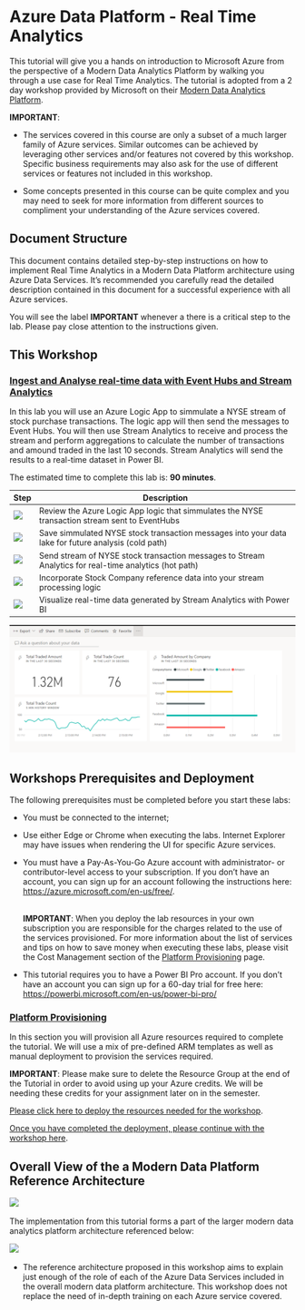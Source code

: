 # Azure Data Platform - Real Time Analytics

This tutorial will give you a hands on introduction to Microsoft Azure from the perspective of a Modern Data Analytics Platform by walking you through a use case for Real Time Analytics. The tutorial is adopted from a 2 day workshop provided by Microsoft on their [Modern Data Analytics Platform](https://github.com/fabragaMS/ADPE2E).

**IMPORTANT**:

* The services covered in this course are only a subset of a much larger family of Azure services. Similar outcomes can be achieved by leveraging other services and/or features not covered by this workshop. Specific business requirements may also ask for the use of different services or features not included in this workshop.

* Some concepts presented in this course can be quite complex and you may need to seek for more information from different sources to compliment your understanding of the Azure services covered.

## Document Structure
This document contains detailed step-by-step instructions on how to implement Real Time Analytics in a Modern Data Platform architecture using Azure Data Services. It’s recommended you carefully read the detailed description contained in this document for a successful experience with all Azure services. 

You will see the label **IMPORTANT** whenever a there is a critical step to the lab. Please pay close attention to the instructions given.

## This Workshop

### [Ingest and Analyse real-time data with Event Hubs and Stream Analytics](./Lab/Lab5/Lab5.md)
In this lab you will use an Azure Logic App to simmulate a NYSE stream of stock purchase transactions. The logic app will then send the messages to Event Hubs. You will then use Stream Analytics to receive and process the stream and perform aggregations to calculate the number of transactions and amound traded in the last 10 seconds. Stream Analytics will send the results to a real-time dataset in Power BI.

The estimated time to complete this lab is: **90 minutes**.

Step     | Description
-------- | -----
![](./Media/Orange1.png) | Review the Azure Logic App logic that simmulates the NYSE transaction stream sent to EventHubs
![](./Media/Orange2.png) | Save simmulated NYSE stock transaction messages into your data lake for future analysis (cold path)
![](./Media/Orange3.png) | Send stream of NYSE stock transaction messages to Stream Analytics for real-time analytics (hot path)
![](./Media/Orange4.png) | Incorporate Stock Company reference data into your stream processing logic
![](./Media/Orange5.png) | Visualize real-time data generated by Stream Analytics with Power BI

![](./Lab/Lab5/Media/Image66.png)

## Workshops Prerequisites and Deployment
The following prerequisites must be completed before you start these labs:

* You must be connected to the internet;

* Use either Edge or Chrome when executing the labs. Internet Explorer may have issues when rendering the UI for specific Azure services.

* You must have a Pay-As-You-Go Azure account with administrator- or contributor-level access to your subscription. If you don’t have an account, you can sign up for an account following the instructions here: https://azure.microsoft.com/en-us/free/. 

    <br>**IMPORTANT**: When you deploy the lab resources in your own subscription you are responsible for the charges related to the use of the services provisioned. For more information about the list of services and tips on how to save money when executing these labs, please visit the Cost Management section of the [Platform Provisioning](./Deploy/Deploy.md) page.

* This tutorial requires you to have a Power BI Pro account. If you don’t have an account you can sign up for a 60-day trial for free here: https://powerbi.microsoft.com/en-us/power-bi-pro/

### [Platform Provisioning](./Deploy/Deploy.md)

In this section you will provision all Azure resources required to complete the tutorial. We will use a mix of pre-defined ARM templates as well as manual deployment to provision the services required.

**IMPORTANT**: Please make sure to delete the Resource Group at the end of the Tutorial in order to avoid using up your Azure credits. We will be needing these credits for your assignment later on in the semester.

[Please click here to deploy the resources needed for the workshop](./Deploy/Deploy.md).

[Once you have completed the deployment, please continue with the workshop here](./Lab/Lab5/Lab5.md).
  
## Overall View of the a Modern Data Platform Reference Architecture

![](./Media/ModernDataPlatformReferenceArchitecture.jpg)

The implementation from this tutorial forms a part of the larger modern data analytics platform architecture referenced below:

![](./Media/LabArchitecture.jpg)

* The reference architecture proposed in this workshop aims to explain just enough of the role of each of the Azure Data Services included in the overall modern data platform architecture. This workshop does not replace the need of in-depth training on each Azure service covered.
